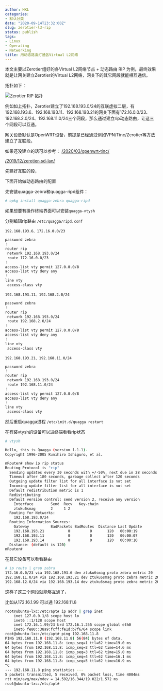 ```yaml
---
author: HKL
categories:
- 默认分类
date: "2020-09-14T23:32:00Z"
slug: zerotier-l3-rip
status: publish
tags:
- Linux
- Operating
- Networking
title: 用动态路由打通各Virtual L2网络
---
```


本文主要以Zerotier组好的各Virtual L2网络节点 + 动态路由 RIP 为例，最终效果就是让网关建立Zerotier的Virtual L2网络，网关下的其它网段就能相互通信。

拓扑如下：

![Zerotier RIP 拓扑][1]

例如如上拓扑，Zerotier建立了192.168.193.0/24的互联虚拟二层，有192.168.193.6、192.168.193.11、192.168.193.21的网关下面有172.16.0.0/23、192.168.2.0/24、192.168.11.0/24三个网段，那么通过建立rip动态路由，让这三个网段可以互通。

网关设备默认是OpenWRT设备，前提是已经通过例如VPN/Tinc/Zerotier等方法建立了互联段。

如果还没建立的话可以参考：
[/2020/03/openwrt-tinc/](/2020/03/openwrt-tinc/)

[/2019/12/zerotier-sd-lan/](/2019/12/zerotier-sd-lan/)

先建好互联的段，

下面开始做动态路由的配置

<!--more-->

先安装quagga-zebra和quagga-ripd组件：

```bash
# opkg install quagga-zebra quagga-ripd
```

如果想要有操作终端界面可以安装`quagga-vtysh`

分别编辑rip路由
`/etc/quagga/ripd.conf`

`192.168.193.6、172.16.0.0/23`
```bash
password zebra
!
router rip
 network 192.168.193.0/24
 route 172.16.0.0/23
!
access-list vty permit 127.0.0.0/8
access-list vty deny any
!
line vty
 access-class vty
```

`192.168.193.11、192.168.2.0/24`
```bash
password zebra
!
router rip
 network 192.168.193.0/24
 route 192.168.2.0/24
!
access-list vty permit 127.0.0.0/8
access-list vty deny any
!
line vty
 access-class vty
```

`192.168.193.21、192.168.11.0/24`
```bash
password zebra
!
router rip
 network 192.168.193.0/24
 route 192.168.11.0/24
!
access-list vty permit 127.0.0.0/8
access-list vty deny any
!
line vty
 access-class vty
```

然后重启quagga进程
`/etc/init.d/quagga restart`

在有装vtysh的设备可以进终端看看rip状态
```bash
# vtysh

Hello, this is Quagga (version 1.1.1).
Copyright 1996-2005 Kunihiro Ishiguro, et al.

nRouter# show ip rip status
Routing Protocol is "rip"
  Sending updates every 30 seconds with +/-50%, next due in 28 seconds
  Timeout after 180 seconds, garbage collect after 120 seconds
  Outgoing update filter list for all interface is not set
  Incoming update filter list for all interface is not set
  Default redistribution metric is 1
  Redistributing:
  Default version control: send version 2, receive any version
    Interface        Send  Recv   Key-chain
    ztuku6smag       2     1 2
  Routing for Networks:
    192.168.193.0/24
  Routing Information Sources:
    Gateway          BadPackets BadRoutes  Distance Last Update
    192.168.193.21           0         0       120   00:00:19
    192.168.193.11           0         0       120   00:00:07
    192.168.193.14           0         0       120   00:00:10
  Distance: (default is 120)
nRouter#

```

在其它设备可以看看路由
```bash
# ip route | grep zebra
172.16.0.0/23 via 192.168.193.6 dev ztuku6smag proto zebra metric 20
192.168.11.0/24 via 192.168.193.21 dev ztuku6smag proto zebra metric 20
192.168.12.0/24 via 192.168.193.14 dev ztuku6smag proto zebra metric 20

```
这样子这三个网段就能够互通了，

比如从172.16.1.99 可以通 192.168.11.8
```bash 
root@ubuntu-lxc:/etc/apt# ip addr | grep inet
    inet 127.0.0.1/8 scope host lo
    inet6 ::1/128 scope host 
    inet 172.16.1.99/23 brd 172.16.1.255 scope global eth0
    inet6 fe80::38a9:fcff:fe1d:b7f6/64 scope link 
root@ubuntu-lxc:/etc/apt# ping 192.168.11.8
PING 192.168.11.8 (192.168.11.8) 56(84) bytes of data.
64 bytes from 192.168.11.8: icmp_seq=1 ttl=62 time=19.0 ms
64 bytes from 192.168.11.8: icmp_seq=2 ttl=62 time=14.6 ms
64 bytes from 192.168.11.8: icmp_seq=3 ttl=62 time=15.0 ms
64 bytes from 192.168.11.8: icmp_seq=4 ttl=62 time=16.1 ms
64 bytes from 192.168.11.8: icmp_seq=5 ttl=62 time=16.9 ms
^C
--- 192.168.11.8 ping statistics ---
5 packets transmitted, 5 received, 0% packet loss, time 4004ms
rtt min/avg/max/mdev = 14.592/16.344/19.022/1.572 ms
root@ubuntu-lxc:/etc/apt# 
```

  [1]: https://cdn.jsdelivr.net/gh/kunlunh/blog-photo/2020/09/MDg1hzo.png



